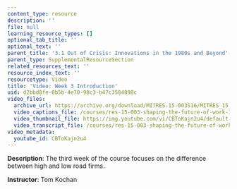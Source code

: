 ```yaml
---
content_type: resource
description: ''
file: null
learning_resource_types: []
optional_tab_title: ''
optional_text: ''
parent_title: '3.1 Out of Crisis: Innovations in the 1980s and Beyond'
parent_type: SupplementalResourceSection
related_resources_text: ''
resource_index_text: ''
resourcetype: Video
title: 'Video: Week 3 Introduction'
uid: d2bbd8fe-0b5b-4e70-98c3-b47c3584898c
video_files:
  archive_url: https://archive.org/download/MITRES.15-003S16/MITRES_15_003S16_3-1-1_360p.mp4
  video_captions_file: /courses/res-15-003-shaping-the-future-of-work-15-662x-spring-2016/52af7469a45958938d46d20c74de1313_CBToKajn2u4.vtt
  video_thumbnail_file: https://img.youtube.com/vi/CBToKajn2u4/default.jpg
  video_transcript_file: /courses/res-15-003-shaping-the-future-of-work-15-662x-spring-2016/050e8d41da03d8fc5faef60d1c836d0b_CBToKajn2u4.pdf
video_metadata:
  youtube_id: CBToKajn2u4
---
```


**Description**: The third week of the course focuses on the difference between high and low road firms.

**Instructor**: Tom Kochan